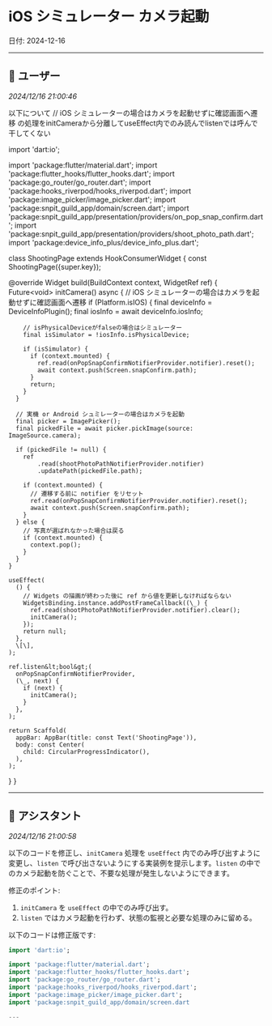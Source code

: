 # iOS シミュレーター カメラ起動

日付: 2024-12-16

---

## 👤 ユーザー
*2024/12/16 21:00:46*

以下について
// iOS シミュレーターの場合はカメラを起動せずに確認画面へ遷移 の処理をinitCameraから分離してuseEffect内でのみ読んでlistenでは呼んで干してくない

import 'dart:io';

import 'package:flutter/material.dart';
import 'package:flutter\_hooks/flutter\_hooks.dart';
import 'package:go\_router/go\_router.dart';
import 'package:hooks\_riverpod/hooks\_riverpod.dart';
import 'package:image\_picker/image\_picker.dart';
import 'package:snpit\_guild\_app/domain/screen.dart';
import 'package:snpit\_guild\_app/presentation/providers/on\_pop\_snap\_confirm.dart';
import 'package:snpit\_guild\_app/presentation/providers/shoot\_photo\_path.dart';
import 'package:device\_info\_plus/device\_info\_plus.dart';

class ShootingPage extends HookConsumerWidget {
  const ShootingPage({super.key});

  @override
  Widget build(BuildContext context, WidgetRef ref) {
    Future&lt;void&gt; initCamera() async {
      // iOS シミュレーターの場合はカメラを起動せずに確認画面へ遷移
      if (Platform.isIOS) {
        final deviceInfo = DeviceInfoPlugin();
        final iosInfo = await deviceInfo.iosInfo;

        // isPhysicalDeviceがfalseの場合はシミュレーター
        final isSimulator = !iosInfo.isPhysicalDevice;

        if (isSimulator) {
          if (context.mounted) {
            ref.read(onPopSnapConfirmNotifierProvider.notifier).reset();
            await context.push(Screen.snapConfirm.path);
          }
          return;
        }
      }

      // 実機 or Android シュミレーターの場合はカメラを起動
      final picker = ImagePicker();
      final pickedFile = await picker.pickImage(source: ImageSource.camera);

      if (pickedFile != null) {
        ref
            .read(shootPhotoPathNotifierProvider.notifier)
            .updatePath(pickedFile.path);

        if (context.mounted) {
          // 遷移する前に notifier をリセット
          ref.read(onPopSnapConfirmNotifierProvider.notifier).reset();
          await context.push(Screen.snapConfirm.path);
        }
      } else {
        // 写真が選ばれなかった場合は戻る
        if (context.mounted) {
          context.pop();
        }
      }
    }

    useEffect(
      () {
        // Widgets の描画が終わった後に ref から値を更新しなければならない
        WidgetsBinding.instance.addPostFrameCallback((\_) {
          ref.read(shootPhotoPathNotifierProvider.notifier).clear();
          initCamera();
        });
        return null;
      },
      \[\],
    );

    ref.listen&lt;bool&gt;(
      onPopSnapConfirmNotifierProvider,
      (\_, next) {
        if (next) {
          initCamera();
        }
      },
    );

    return Scaffold(
      appBar: AppBar(title: const Text('ShootingPage')),
      body: const Center(
        child: CircularProgressIndicator(),
      ),
    );
  }
}

---

## 🤖 アシスタント
*2024/12/16 21:00:58*

以下のコードを修正し、`initCamera` 処理を `useEffect` 内でのみ呼び出すように変更し、`listen` で呼び出さないようにする実装例を提示します。`listen` の中でのカメラ起動を防ぐことで、不要な処理が発生しないようにできます。

修正のポイント:
1. `initCamera` を `useEffect` の中でのみ呼び出す。
2. `listen` ではカメラ起動を行わず、状態の監視と必要な処理のみに留める。

以下のコードは修正版です:

```dart
import 'dart:io';

import 'package:flutter/material.dart';
import 'package:flutter_hooks/flutter_hooks.dart';
import 'package:go_router/go_router.dart';
import 'package:hooks_riverpod/hooks_riverpod.dart';
import 'package:image_picker/image_picker.dart';
import 'package:snpit_guild_app/domain/screen.dart

---
